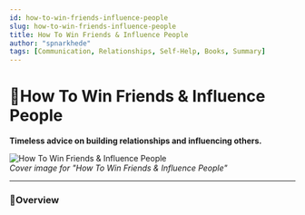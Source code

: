```yaml
---
id: how-to-win-friends-influence-people
slug: how-to-win-friends-influence-people
title: How To Win Friends & Influence People
author: "spnarkhede"
tags: [Communication, Relationships, Self-Help, Books, Summary]
---
```


# 📒How To Win Friends & Influence People

**Timeless advice on building relationships and influencing others.**

![How To Win Friends & Influence People](/books/covers/howToWinFriends.jpg)  
*Cover image for "How To Win Friends & Influence People"*

---

### 📖Overview
